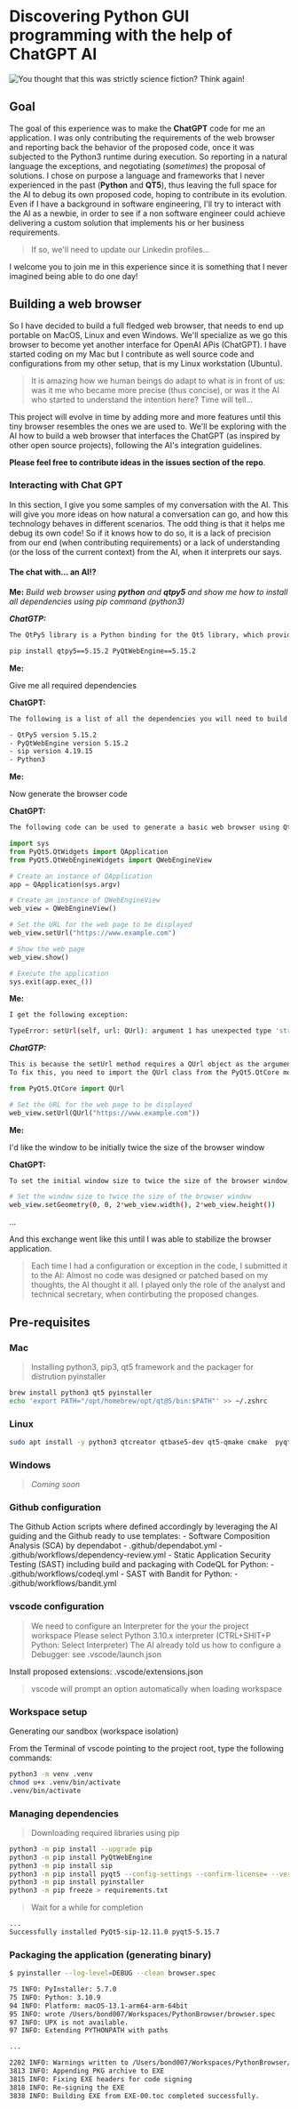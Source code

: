# Discovering Python GUI programming with the help of ChatGPT AI

![You thought that this was strictly science fiction? Think again!](img/Skynet.jpeg)

## Goal

The goal of this experience was to make the **ChatGPT** code for me an application.
I was only contributing the requirements of the web browser and reporting back the behavior of the proposed code, once it was subjected to the Python3 runtime during execution.
So reporting in a natural language the exceptions, and negotiating (*sometimes*) the proposal of solutions.
I chose on purpose a language and frameworks that I never experienced in the past (**Python** and **QT5**), thus leaving the full space for the AI to debug its own proposed code, hoping to contribute in its evolution.
Even if I have a background in software engineering, I'll try to interact with the AI as a newbie, in order to see if a non software engineer could achieve delivering a custom solution that implements his or her business requirements.

> If so, we'll need to update our Linkedin profiles...

I welcome you to join  me in this experience since it is something that I never imagined being able to do one day!

## Building a web browser

So I have decided to build a full fledged web browser, that needs to end up portable on MacOS, Linux and even Windows.
We'll specialize as we go this browser to become yet another interface for OpenAI APis (ChatGPT).
I have started coding on my Mac but I contribute as well source code and configurations from my other setup, that is my Linux workstation (Ubuntu).

> It is amazing how we human beings do adapt to what is in front of us: was it me who became more precise (thus concise), or was it the AI who started to understand the intention here?
> Time will tell...

This project will evolve in time by adding more and more features until this tiny browser resembles the ones we are used to.
We'll be exploring with the AI how to build a web browser that interfaces the ChatGPT (as inspired by other open source projects), following the AI's integration guidelines.

**Please feel free to contribute ideas in the issues section of the repo**.

### Interacting with Chat GPT

In this section, I give you some samples of my conversation with the AI.
This will give you more ideas on how natural a conversation can go, and how this technology behaves in different scenarios.
The odd thing is that it helps me debug its own code!
So if it knows how to do so, it is a lack of precision from our end (when contributing requirements) or a lack of understanding (or the loss of the current context) from the AI, when it interprets our says.

#### The chat with... an AI!?

**Me:**
*Build web browser using **python** and **qtpy5** and show me how to install all dependencies using pip command (python3)*

***ChatGTP:***

``` bash
The QtPy5 library is a Python binding for the Qt5 library, which provides comprehensive GUI and application development support. To install all the dependencies for web browser development using QtPy5 and Python3, you can use the following pip command:

pip install qtpy5==5.15.2 PyQtWebEngine==5.15.2
```

**Me:**

Give me all required dependencies

**ChatGPT:**

``` bash
The following is a list of all the dependencies you will need to build a web browser using QtPy5 and Python3:

- QtPy5 version 5.15.2
- PyQtWebEngine version 5.15.2
- sip version 4.19.15
- Python3
```

**Me:**

Now generate the browser code

**ChatGPT:**

``` bash
The following code can be used to generate a basic web browser using QtPy5 and Python3:
```

``` python
import sys
from PyQt5.QtWidgets import QApplication
from PyQt5.QtWebEngineWidgets import QWebEngineView

# Create an instance of QApplication
app = QApplication(sys.argv)

# Create an instance of QWebEngineView
web_view = QWebEngineView()

# Set the URL for the web page to be displayed
web_view.setUrl("https://www.example.com")

# Show the web page
web_view.show()

# Execute the application
sys.exit(app.exec_())
```

**Me:**

``` bash
I get the following exception:

TypeError: setUrl(self, url: QUrl): argument 1 has unexpected type 'str'
```

***ChatGTP:***

``` bash
This is because the setUrl method requires a QUrl object as the argument, rather than a string.
To fix this, you need to import the QUrl class from the PyQt5.QtCore module and then create a QUrl object from the string before passing it to the setUrl method. For example:
```

``` python
from PyQt5.QtCore import QUrl

# Set the URL for the web page to be displayed
web_view.setUrl(QUrl("https://www.example.com"))
```

**Me:**

I'd like the window to be initially twice the size of the browser window

**ChatGPT:**

```bash
To set the initial window size to twice the size of the browser window, you can use the setGeometry method of the QWebEngineView object. For example:

# Set the window size to twice the size of the browser window
web_view.setGeometry(0, 0, 2*web_view.width(), 2*web_view.height())
```

...

And this exchange went like this until I was able to stabilize the browser application.

> Each time I had a configuration or exception in the code, I submitted it to the AI:
> Almost no code was designed or patched based on my thoughts, the AI thought it all.
I played only the role of the analyst and technical secretary, when contirbuting the proposed changes.

## Pre-requisites

### Mac

> Installing python3, pip3, qt5 framework and the packager for distrution pyinstaller

``` bash
brew install python3 qt5 pyinstaller
echo 'export PATH="/opt/homebrew/opt/qt@5/bin:$PATH"' >> ~/.zshrc
```

### Linux

``` bash
sudo apt install -y python3 qtcreator qtbase5-dev qt5-qmake cmake  pyqt5-dev-tools qttools5-dev-tools
```

### Windows

> *Coming soon*

### Github configuration

The Github Action scripts where defined accordingly by leveraging the AI guiding and the Github ready to use templates:
    - Software Composition Analysis (SCA) by dependabot
      - .github/dependabot.yml
      - .github/workflows/dependency-review.yml
    - Static Application Security Testing (SAST) including build and packaging with CodeQL for Python:
      - .github/workflows/codeql.yml
    - SAST with Bandit for Python:
      - .github/workflows/bandit.yml

### vscode configuration

> We need to configure an Interpreter for the your the project workspace
Please select Python 3.10.x interpreter (CTRL+SHIT+P Python: Select Interpreter)
> The AI already told us how to configure a Debugger: see .vscode/launch.json

Install proposed extensions: .vscode/extensions.json
> vscode will prompt an option automatically when loading workspace

### Workspace setup

Generating our sandbox (workspace isolation)

From the Terminal of vscode pointing to the project root, type the following commands:

```bash
python3 -m venv .venv
chmod u+x .venv/bin/activate
.venv/bin/activate
```

### Managing dependencies

> Downloading required libraries using pip

```bash
python3 -m pip install --upgrade pip
python3 -m pip install PyQtWebEngine
python3 -m pip install sip
python3 -m pip install pyqt5 --config-settings --confirm-license= --verbose
python3 -m pip install pyinstaller
python3 -m pip freeze > requirements.txt
```

> Wait for a while for completion

```bash
...
Successfully installed PyQt5-sip-12.11.0 pyqt5-5.15.7
```

### Packaging the application (generating binary)

```bash
$ pyinstaller --log-level=DEBUG --clean browser.spec

75 INFO: PyInstaller: 5.7.0
75 INFO: Python: 3.10.9
94 INFO: Platform: macOS-13.1-arm64-arm-64bit
95 INFO: wrote /Users/bond007/Workspaces/PythonBrowser/browser.spec
97 INFO: UPX is not available.
97 INFO: Extending PYTHONPATH with paths

...

2202 INFO: Warnings written to /Users/bond007/Workspaces/PythonBrowser/build/browser/
3813 INFO: Appending PKG archive to EXE
3815 INFO: Fixing EXE headers for code signing
3818 INFO: Re-signing the EXE
3838 INFO: Building EXE from EXE-00.toc completed successfully.
```

